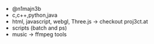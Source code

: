 - @n1majn3b
- c,c++,python,java
- html, javascript, webgl, Three.js -> checkout proj3ct.at
- scripts (batch and ps)
- music -> ffmpeg tools

<!---
n1majn3b/n1majn3b is a ✨ special ✨ repository because its `README.md` (this file) appears on your GitHub profile.
You can click the Preview link to take a look at your changes.
--->
